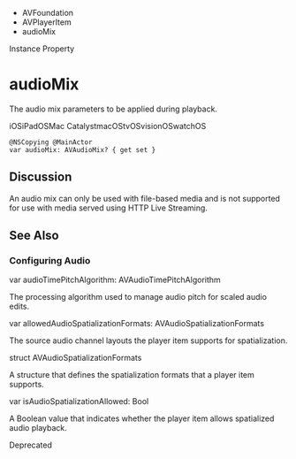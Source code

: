 

- AVFoundation
- AVPlayerItem
-  audioMix 

Instance Property

# audioMix

The audio mix parameters to be applied during playback.

iOSiPadOSMac CatalystmacOStvOSvisionOSwatchOS

``` source
@NSCopying @MainActor
var audioMix: AVAudioMix? { get set }
```

## Discussion

An audio mix can only be used with file-based media and is not supported for use with media served using HTTP Live Streaming.

## See Also

### Configuring Audio

var audioTimePitchAlgorithm: AVAudioTimePitchAlgorithm

The processing algorithm used to manage audio pitch for scaled audio edits.

var allowedAudioSpatializationFormats: AVAudioSpatializationFormats

The source audio channel layouts the player item supports for spatialization.

struct AVAudioSpatializationFormats

A structure that defines the spatialization formats that a player item supports.

var isAudioSpatializationAllowed: Bool

A Boolean value that indicates whether the player item allows spatialized audio playback.

Deprecated


